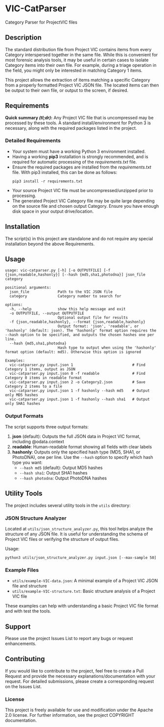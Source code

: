 # VIC-CatParser

Category Parser for ProjectVIC files

## Description ##

The standard distribution file from Project VIC contains items from every Category interspersed together in the same file. While this is convenient for most forensic analysis tools, it may be useful in certain cases to isolate Category items into their own file. For example, during a triage operation in the field, you might only be interested in matching Category 1 items.

This project allows the extraction of items matching a specific Category from a properly formatted Project VIC JSON file. The located items can then be output to their own file, or output to the screen, if desired.

## Requirements ##

**Quick summary *(tl;dr)*:**  Any Project VIC file that is uncompressed may be processed by these tools. A standard install/environment for Python 3 is necessary, along with the required packages listed in the project.

### Detailed Requirements ###

* Your system must have a working Python 3 environment installed.
* Having a working **pip3** installation is strongly recommended, and is required for automatic processing of the *requirements.txt* file.
* Ensure the required packages are installed from the *requirements.txt* file. With pip3 installed, this can be done as follows:
    ```
    pip3 install -r requirements.txt
    ```
* Your source Project VIC file must be uncompressed/unzipped prior to processing.
* The generated Project VIC Category file may be quite large depending on the source file and chosen output Category. Ensure you have enough disk space in your output drive/location.

## Installation ##

The script(s) in this project are standalone and do not require any special installation beyond the above Requirements.

## Usage ##

```
usage: vic-catparser.py [-h] [-o OUTPUTFILE] [-f {json,readable,hashonly}] [--hash {md5,sha1,photodna}] json_file category

positional arguments:
  json_file             Path to the VIC JSON file
  category              Category number to search for

options:
  -h, --help            show this help message and exit
  -o OUTPUTFILE, --output OUTPUTFILE
                        Optional output file for results
  -f {json,readable,hashonly}, --format {json,readable,hashonly}
                        Output format: 'json', 'readable', or 'hashonly' (default: json). The 'hashonly' format option requires the --hash option to be specified, and outputs the chosen hashes one per line.
  --hash {md5,sha1,photodna}
                        Hash type to output when using the 'hashonly' format option (default: md5). Otherwise this option is ignored

Examples:
  vic-catparser.py input.json 1                           # Find Category 1 items, output as JSON
  vic-catparser.py input.json 0 -f readable               # Find Category 0 items in readable format
  vic-catparser.py input.json 2 -o Category2.json         # Save Category 2 items to a file
  vic-catparser.py input.json 1 -f hashonly --hash md5    # Output only MD5 hashes
  vic-catparser.py input.json 1 -f hashonly --hash sha1   # Output only SHA1 hashes
```

### Output Formats ###

The script supports three output formats:

1. **json** (default): Outputs the full JSON data in Project VIC format, including @odata.context
2. **readable**: Human-readable format showing all fields with clear labels
3. **hashonly**: Outputs only the specified hash type (MD5, SHA1, or PhotoDNA), one per line. Use the `--hash` option to specify which hash type you want:
   - `--hash md5` (default): Output MD5 hashes
   - `--hash sha1`: Output SHA1 hashes
   - `--hash photodna`: Output PhotoDNA hashes

## Utility Tools ##

The project includes several utility tools in the `utils` directory:

### JSON Structure Analyzer ###

Located at `utils/json_structure_analyzer.py`, this tool helps analyze the structure of any JSON file. It is useful for understanding the schema of Project VIC files or verifying the structure of output files.

Usage:
```
python3 utils/json_structure_analyzer.py input.json [--max-sample 50]
```

### Example Files ###

- `utils/example-VIC-data.json`: A minimal example of a Project VIC JSON file and structure
- `utils/example-VIC-structure.txt`: Basic structure analysis of a Project VIC file

These examples can help with understanding a basic Project VIC file format and with test the tools.

## Support ##

Please use the project Issues List to report any bugs or request enhancements.

## Contributing

If you would like to contribute to the project, feel free to create a Pull Request and provide the necessary explanations/documentation with your request.  For detailed submissions, please create a corresponding request on the Issues List.

### License ###

This project is freely available for use and modification under the Apache 2.0 license. For further information, see the project COPYRIGHT documentation.

